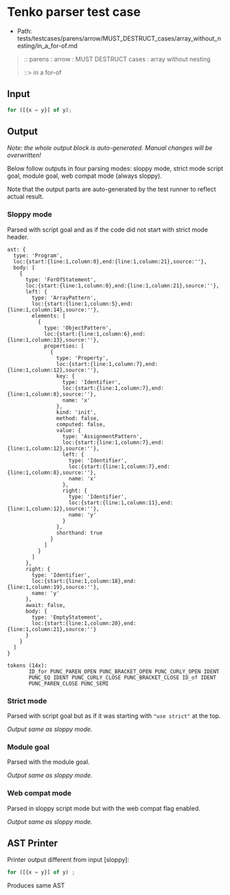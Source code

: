 # Tenko parser test case

- Path: tests/testcases/parens/arrow/MUST_DESTRUCT_cases/array_without_nesting/in_a_for-of.md

> :: parens : arrow : MUST DESTRUCT cases : array without nesting
>
> ::> in a for-of

## Input

`````js
for ([{x = y}] of y);
`````

## Output

_Note: the whole output block is auto-generated. Manual changes will be overwritten!_

Below follow outputs in four parsing modes: sloppy mode, strict mode script goal, module goal, web compat mode (always sloppy).

Note that the output parts are auto-generated by the test runner to reflect actual result.

### Sloppy mode

Parsed with script goal and as if the code did not start with strict mode header.

`````
ast: {
  type: 'Program',
  loc:{start:{line:1,column:0},end:{line:1,column:21},source:''},
  body: [
    {
      type: 'ForOfStatement',
      loc:{start:{line:1,column:0},end:{line:1,column:21},source:''},
      left: {
        type: 'ArrayPattern',
        loc:{start:{line:1,column:5},end:{line:1,column:14},source:''},
        elements: [
          {
            type: 'ObjectPattern',
            loc:{start:{line:1,column:6},end:{line:1,column:13},source:''},
            properties: [
              {
                type: 'Property',
                loc:{start:{line:1,column:7},end:{line:1,column:12},source:''},
                key: {
                  type: 'Identifier',
                  loc:{start:{line:1,column:7},end:{line:1,column:8},source:''},
                  name: 'x'
                },
                kind: 'init',
                method: false,
                computed: false,
                value: {
                  type: 'AssignmentPattern',
                  loc:{start:{line:1,column:7},end:{line:1,column:12},source:''},
                  left: {
                    type: 'Identifier',
                    loc:{start:{line:1,column:7},end:{line:1,column:8},source:''},
                    name: 'x'
                  },
                  right: {
                    type: 'Identifier',
                    loc:{start:{line:1,column:11},end:{line:1,column:12},source:''},
                    name: 'y'
                  }
                },
                shorthand: true
              }
            ]
          }
        ]
      },
      right: {
        type: 'Identifier',
        loc:{start:{line:1,column:18},end:{line:1,column:19},source:''},
        name: 'y'
      },
      await: false,
      body: {
        type: 'EmptyStatement',
        loc:{start:{line:1,column:20},end:{line:1,column:21},source:''}
      }
    }
  ]
}

tokens (14x):
       ID_for PUNC_PAREN_OPEN PUNC_BRACKET_OPEN PUNC_CURLY_OPEN IDENT
       PUNC_EQ IDENT PUNC_CURLY_CLOSE PUNC_BRACKET_CLOSE ID_of IDENT
       PUNC_PAREN_CLOSE PUNC_SEMI
`````

### Strict mode

Parsed with script goal but as if it was starting with `"use strict"` at the top.

_Output same as sloppy mode._

### Module goal

Parsed with the module goal.

_Output same as sloppy mode._

### Web compat mode

Parsed in sloppy script mode but with the web compat flag enabled.

_Output same as sloppy mode._

## AST Printer

Printer output different from input [sloppy]:

````js
for ([{x = y}] of y) ;
````

Produces same AST
